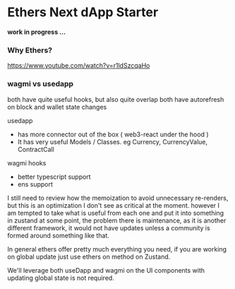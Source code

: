 # Ethers Next dApp Starter

__work in progress ...__

### Why Ethers? 

https://www.youtube.com/watch?v=r1ldSzcqaHo
### wagmi vs usedapp

both have quite useful hooks, but also quite overlap
both have autorefresh on block and wallet state changes

usedapp

- has more connector out of the box ( web3-react under the hood )
- It has very useful Models / Classes. eg Currency, CurrencyValue, ContractCall

wagmi hooks
- better typescript support
- ens support

I still need to review how the memoization to avoid unnecessary re-renders, but this is an optimization I don't see as critical at the moment. however I am tempted to take what is useful from each one and put it into something in zustand at some point, the problem there is maintenance, as it is another different framework, it would not have updates unless a community is formed around something like that.

In general ethers offer pretty much everything you need, if you are working on global update just use ethers on method on Zustand.

We'll leverage both useDapp and wagmi on the UI components with updating global state is not required. 

